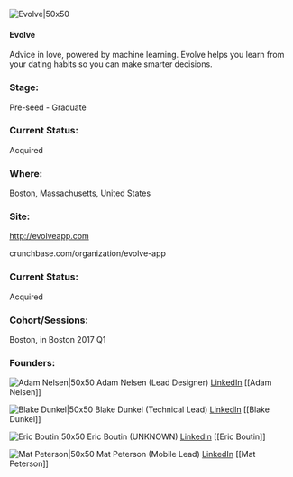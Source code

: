 

![Evolve|50x50](https://apimg.techstars.com/connect/images/image_files/586e70bdbbe36f1cce00002d/original/techstars.png)

#### Evolve
Advice in love, powered by machine learning.  Evolve helps you learn from your dating habits so you can make smarter decisions.

### Stage: 
Pre-seed - Graduate 

### Current Status: 
Acquired

### Where:
Boston, Massachusetts, United States

### Site:
http://evolveapp.com



crunchbase.com/organization/evolve-app

### Current Status: 
Acquired

### Cohort/Sessions: 
Boston, in Boston 2017 Q1

### Founders: 

![Adam Nelsen|50x50](https://apimg.techstars.com/connect/images/image_files/586d8356bbe36f1cce000025/original/Adam_portrait.jpg) Adam Nelsen (Lead Designer) [LinkedIn](https://linkedin.com/in/adam-nelsen-69005b7) [[Adam Nelsen]]

![Blake Dunkel|50x50](https://apimg.techstars.com/connect/images/image_files/586c1501bbe36f2e64000007/original/me-evolve-282px.png) Blake Dunkel (Technical Lead) [LinkedIn](https://linkedin.com/in/blake-dunkel-a9b32a3) [[Blake Dunkel]]

![Eric Boutin|50x50](https://apimg.techstars.com/connect/images/image_files/58868f07c9aec70e0c000001/original/Profile_Pic.jpg) Eric Boutin (UNKNOWN) [LinkedIn](https://linkedin.com/in/eboutin33) [[Eric Boutin]]

![Mat Peterson|50x50](https://apimg.techstars.com/connect/images/image_files/5886744d9c66a91e5a000010/original/Master_Photo_-_Trimmed_2000x2000.jpeg) Mat Peterson (Mobile Lead) [LinkedIn](https://linkedin.com/in/mathewmpeterson) [[Mat Peterson]]



